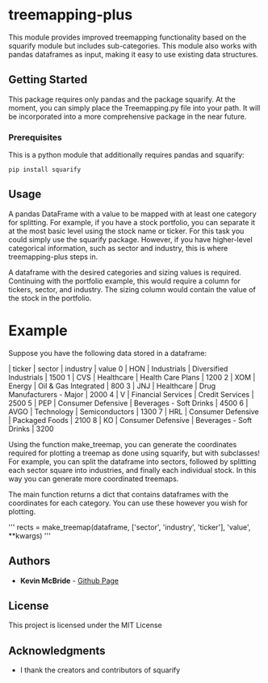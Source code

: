 # treemapping-plus

This module provides improved treemapping functionality based on the squarify module but includes sub-categories. This module also works with pandas dataframes as input, making it easy to use existing data structures.

## Getting Started

This package requires only pandas and the package squarify. At the moment, you can simply place the Treemapping.py file into your path. It will be incorporated into a more comprehensive package in the near future.

### Prerequisites

This is a python module that additionally requires pandas and squarify:

```
pip install squarify
```

## Usage

A pandas DataFrame with a value to be mapped with at least one category for splitting.
For example, if you have a stock portfolio, you can separate it at the most basic level using the stock name or ticker.
For this task you could simply use the squarify package. However, if you have higher-level categorical information, such as sector and industry,
this is where treemapping-plus steps in.

A dataframe with the desired categories and sizing values is required. Continuing with the portfolio example, this would require a column for tickers, sector, and industry.
The sizing column would contain the value of the stock in the portfolio.

# Example

Suppose you have the following data stored in a dataframe:

  | ticker | sector | industry | value
0 |	HON |	Industrials |	Diversified Industrials | 1500
1 |	CVS |	Healthcare |	Health Care Plans | 1200
2 |	XOM |	Energy |	Oil & Gas Integrated | 800
3 |	JNJ |	Healthcare |	Drug Manufacturers - Major | 2000
4 |	V |	Financial Services |	Credit Services | 2500
5 |	PEP |	Consumer Defensive |	Beverages - Soft Drinks | 4500
6 |	AVGO |	Technology |	Semiconductors | 1300
7 |	HRL |	Consumer Defensive |	Packaged Foods | 2100
8 |	KO |	Consumer Defensive |	Beverages - Soft Drinks | 3200

Using the function make_treemap, you can generate the coordinates required for plotting a treemap as done using squarify, but with subclasses! For example, you can split the dataframe into sectors, followed by splitting each sector square into industries, and finally each individual stock. In this way you can generate more coordinated treemaps.

The main function returns a dict that contains dataframes with the coordinates for each category. You can use these however you wish for plotting.

'''
rects = make_treemap(dataframe, ['sector', 'industry', 'ticker'], 'value', **kwargs)
'''




## Authors

* **Kevin McBride** - [Github Page](https://github.com/kwmcbride)

## License

This project is licensed under the MIT License

## Acknowledgments

* I thank the creators and contributors of squarify

